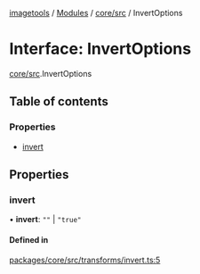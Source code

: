 [imagetools](../README.md) / [Modules](../modules.md) / [core/src](../modules/core_src.md) / InvertOptions

# Interface: InvertOptions

[core/src](../modules/core_src.md).InvertOptions

## Table of contents

### Properties

- [invert](core_src.InvertOptions.md#invert)

## Properties

### invert

• **invert**: ``""`` \| ``"true"``

#### Defined in

[packages/core/src/transforms/invert.ts:5](https://github.com/JonasKruckenberg/imagetools/blob/4ebc88f/packages/core/src/transforms/invert.ts#L5)
